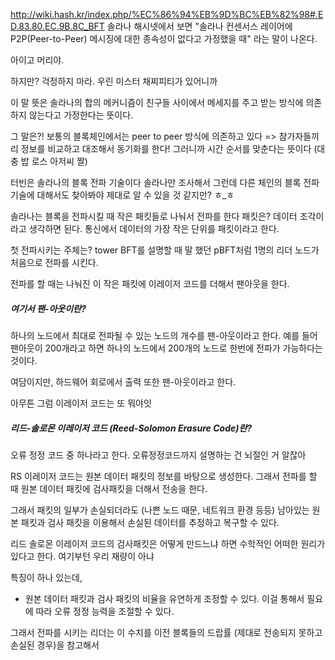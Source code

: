 http://wiki.hash.kr/index.php/%EC%86%94%EB%9D%BC%EB%82%98#.ED.83.80.EC.9B.8C_BFT
솔라나 해시넷에서 보면
"솔라나 컨센서스 레이어에 P2P(Peer-to-Peer) 메시징에 대한 종속성이 없다고 가정했을 때"
라는 말이 나온다.

아이고 머리야.

하지만? 걱정하지 마라.
우린 미스터 채찌피티가 있어니까

이 말 뜻은 솔라나의 합의 메커니즘이 친구들 사이에서 메세지를 주고 받는 방식에 의존하지 않는다고 가정한다는 뜻이다.

그 말은?! 
보통의 블록체인에서는 peer to peer 방식에 의존하고 있다 
=> 참가자들끼리 정보를 비교하고 대조해서 동기화를 한다! 그러니까 시간 순서를 맞춘다는 뜻이다
(대충 밥 로스 아저씨 짤)

터빈은 솔라나의 블록 전파 기술이다 
솔라나만 조사해서 그런데 다른 체인의 블록 전파 기술에 대해서도 찾아봐야 제대로 알 수 있을 것 같지만? ㅎ_ㅎ

솔라나는 블록을 전파시킬 때
작은 패킷들로 나눠서 전파를 한다
패킷은? 데이터 조각이라고 생각하면 된다. 통신에서 데이터의 가장 작은 단위를 패킷이라고 한다.

첫 전파시키는 주체는? tower BFT를 설명할 때 말 했던 pBFT처럼 
1명의 리더 노드가 처음으로 전파를 시킨다.

전파를 할 때는 나눠진 이 작은 패킷에 이레이저 코드를 더해서 팬아웃을 한다.

##### 여기서 팬-아웃이란? 
하나의 노드에서 최대로 전파될 수 있는 노드의 개수를 팬-아웃이라고 한다.
예를 들어 팬아웃이 200개라고 하면 하나의 노드에서 200개의 노드로 한번에 전파가 가능하다는 것이다.

여담이지만, 하드웨어 회로에서 출력 또한 팬-아웃이라고 한다.

아무튼
그럼 이레이저 코드는 또 뭐야잇

##### 리드-솔로몬 이레이저 코드 (Reed-Solomon Erasure Code)란?
오류 정정 코드 중 하나라고 한다. 오류정정코드까지 설명하는 건 뇌절인 거 알잖아

RS 이레이저 코드는 원본 데이터 패킷의 정보를 바탕으로 생성한다. 그래서 전파를 할 때 원본 데이터 패킷에 검사패킷을 더해서 전송을 한다.

그래서 패킷의 일부가 손실되더라도 (나쁜 노드 때문, 네트워크 환경 등등) 남아있는 원본 패킷과 검사 패킷을 이용해서 손실된 데이터를 추정하고 복구할 수 있다.

리드 솔로몬 이레이저 코드의 검사패킷은 어떻게 만드느냐 하면 
수학적인 어떠한 원리가 있다고 한다. 
여기부턴 우리 재량이 아냐

특징이 하나 있는데, 
- 원본 데이터 패킷과 검사 패킷의 비율을 유연하게 조정할 수 있다. 이걸 통해서 필요에 따라 오류 정정 능력을 조절할 수 있다.

그래서 전파를 시키는 리더는 이 수치를 이전 블록들의 드랍률 (제대로 전송되지 못하고 손실된 경우)을 참고해서 